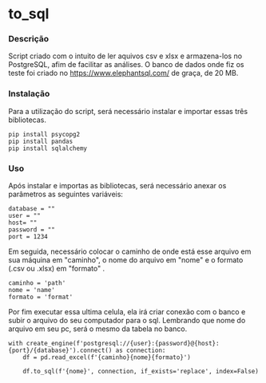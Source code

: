 # to_sql
### Descrição
Script criado com o intuito de ler aquivos csv e xlsx e armazena-los no PostgreSQL, afim de facilitar as análises.
O banco de dados onde fiz os teste foi criado no https://www.elephantsql.com/ de graça, de 20 MB.

### Instalação
Para a utilização do script, será necessário instalar e importar essas três bibliotecas.
````
pip install psycopg2
pip install pandas
pip install sqlalchemy
````
### Uso
Após instalar e importas as bibliotecas, será necessário anexar os parâmetros as seguintes variáveis: 
````
database = ""
user = ""
host= ""
password = ""
port = 1234
````
Em seguida, necessário colocar o caminho de onde está esse arquivo em sua máquina em "caminho", o nome do arquivo em "nome" e o formato (.csv ou .xlsx) em "formato" .
````
caminho = 'path'
nome = 'name'
formato = 'format'
````
Por fim executar essa ultima celula, ela irá criar conexão com o banco e subir o arquivo do seu computador para o sql.
Lembrando que nome do arquivo em seu pc, será o mesmo da tabela no banco.
````
with create_engine(f'postgresql://{user}:{password}@{host}:{port}/{database}').connect() as connection:
    df = pd.read_excel(f'{caminho}{nome}{formato}')
    
    df.to_sql(f'{nome}', connection, if_exists='replace', index=False)
````

